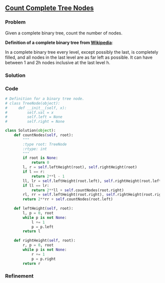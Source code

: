 ## [Count Complete Tree Nodes](https://leetcode.com/problems/count-complete-tree-nodes/)

### Problem

Given a complete binary tree, count the number of nodes.

__Definition of a complete binary tree from [Wikipedia](http://en.wikipedia.org/wiki/Binary_tree#Types_of_binary_trees)__:

In a complete binary tree every level, except possibly the last, is completely filled, and all nodes in the last level are as far left as possible. It can have between 1 and 2h nodes inclusive at the last level h.

### Solution


### Code

``` Python
# Definition for a binary tree node.
# class TreeNode(object):
#     def __init__(self, x):
#         self.val = x
#         self.left = None
#         self.right = None

class Solution(object):
    def countNodes(self, root):
        """
        :type root: TreeNode
        :rtype: int
        """
        if root is None:
            return 0
        l, r = self.leftHeight(root), self.rightHeight(root)
        if l == r:
            return 2**l - 1
        ll, lr = self.leftHeight(root.left), self.rightHeight(root.left)
        if ll == lr:
            return 2**ll + self.countNodes(root.right)
        rl, rr = self.leftHeight(root.right), self.rightHeight(root.right)
        return 2**rr + self.countNodes(root.left)
        
    def leftHeight(self, root):
        l, p = 0, root
        while p is not None:
            l += 1
            p = p.left
        return l
        
    def rightHeight(self, root):
        r, p = 0, root
        while p is not None:
            r += 1
            p = p.right
        return r
```

### Refinement
